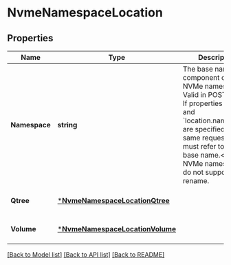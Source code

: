 # NvmeNamespaceLocation

## Properties
Name | Type | Description | Notes
------------ | ------------- | ------------- | -------------
**Namespace** | **string** | The base name component of the NVMe namespace. Valid in POST.&lt;br/&gt; If properties &#x60;name&#x60; and &#x60;location.namespace&#x60; are specified in the same request, they must refer to the base name.&lt;br/&gt; NVMe namespaces do not support rename.  | [optional] [default to null]
**Qtree** | [***NvmeNamespaceLocationQtree**](nvme_namespace_location_qtree.md) |  | [optional] [default to null]
**Volume** | [***NvmeNamespaceLocationVolume**](nvme_namespace_location_volume.md) |  | [optional] [default to null]

[[Back to Model list]](../README.md#documentation-for-models) [[Back to API list]](../README.md#documentation-for-api-endpoints) [[Back to README]](../README.md)


